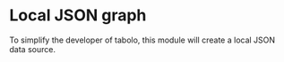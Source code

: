 # Local JSON graph

To simplify the developer of tabolo, this module will create a local JSON data source.